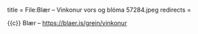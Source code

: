 title = File:Blær – Vinkonur vors og blóma 57284.jpeg
redirects =
>>>>

{{c}} Blær – https://blaer.is/grein/vinkonur